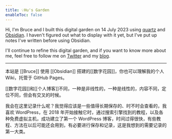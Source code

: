 ```yaml
---
title: 💡Hu's Garden
enableToc: false
---
```

Hi, I'm Bruce and I built this digital garden on 14 July 2023 using [quartz](https://github.com/jackyzha0/quartz) and [Obsidian](https://obsidian.md/). I haven't figured out what to display with it yet, but I've put up notes I've written before using Obsidian.

I'll continue to refine this digital garden, and if you want to know more about me, feel free to follow me on [Twitter](https://twitter.com/huhexian) and my [blog](https://zuofei.net).

---
本站是 [[Bruce]] 使用 [[Obsidian]] 搭建的[[数字花园]]，你也可以理解我的个人 Wiki，托管于 GitHub Pages。

[[数字花园]]和[[个人博客]]不同，一种是非线性的，一种是线性的，内容不同，定位不同，但会有交叉的时候。

我会在这里记录什么呢？我觉得应该是一些值得长期保存的、时不时会查看的，我喜欢 WordPress，在 2018 年开始接触它时，通过搜索引擎找到的教程，以及各种免费虚拟主机，成功建立了第一个 WordPress 博客，时间过得很快，有些教程、方法在以后可能还会用到，有必要进行保存和记录，这是我想到的需要记录的第一大类。